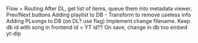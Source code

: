 Flow + Routing
After DL, get list of items, queue them into metadata viewer.
Prev/Next buttons
Adding playlist to DB - Transform to remove useless info
Adding PLsongs to DB (on DL? use flag)
Implement change filename.
Keep db id with song in frontend
id = YT id??
On save, change in db too
embed yt-dlp